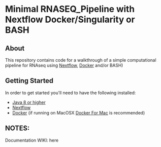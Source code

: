# Minimal RNASEQ_Pipeline with Nextflow Docker/Singularity or BASH 

## About
This repository contains code for a walkthrough of a simple computational pipeline for RNAseq using [Nextflow](https://www.nextflow.io/), [Docker](https://www.docker.com/) and/or BASH)

## Getting Started

In order to get started you'll need to have the following installed:

* [Java 8 or higher](http://www.oracle.com/technetwork/java/javase/downloads/index.html)
* [Nextflow](https://www.nextflow.io/docs/latest/getstarted.html#installation)
* [Docker](https://docs.docker.com/install/) (if running on MacOSX [Docker For Mac](https://www.docker.com/docker-mac) is recommended)



## NOTES:
Documentation WIKI: here 
